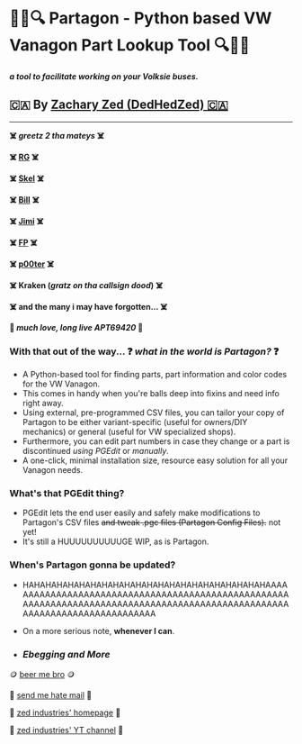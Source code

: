 # 🚙🔧:mag: Partagon - Python based VW Vanagon Part Lookup Tool :mag::wrench:🚙
***a tool to facilitate working on your Volksie buses.***

## :canada: By [Zachary Zed (DedHedZed) :canada:](https://github.com/dedhedzed/ "put your trust in syncro bus we'll bring 'em back alive!")
-----
**☠️ *greetz 2 tha mateys* ☠️**

**:skull_and_crossbones: [RG](https://github.com/RocketGod-git "tha legend of tha 805" ) :skull_and_crossbones:**

**:skull_and_crossbones: [Skel](https://github.com/SkeletonMan03 "101mb/s ftw" ) :skull_and_crossbones:**

**:skull_and_crossbones: [Bill](https://github.com/billNYEusesMYwifi "motherfucker goddamned goddamned motherfucker" ) :skull_and_crossbones:**

**:skull_and_crossbones: [Jimi](https://github.com/jimilinuxguy "shanita d ;)" ) :skull_and_crossbones:**

**:skull_and_crossbones: [FP](https://github.com/FalsePhilosopher "i don't chase hoes, hoes chase me" ) :skull_and_crossbones:**

**:skull_and_crossbones: [p00ter](https://github.com/sierra-tang0 "beware the clarussy" ) :skull_and_crossbones:**

**:skull_and_crossbones: Kraken (*gratz on tha callsign dood*) :skull_and_crossbones:**

**:skull_and_crossbones: and the many i may have forgotten... :skull_and_crossbones:**

**:metal: ***much love, long live APT69420*** :metal:**

### With that out of the way... :question: ***what in the world is Partagon?*** :question:
* A Python-based tool for finding parts, part information and color codes for the VW Vanagon.
* This comes in handy when you're balls deep into fixins and need info right away.
* Using external, pre-programmed CSV files, you can tailor your copy of Partagon to be either variant-specific (useful for owners/DIY mechanics) or general (useful for VW specialized shops).
* Furthermore, you can edit part numbers in case they change or a part is discontinued *using PGEdit* or *manually*.
* A one-click, minimal installation size, resource easy solution for all your Vanagon needs.

### What's that PGEdit thing? ###
* PGEdit lets the end user easily and safely make modifications to Partagon's CSV files ~~and tweak .pgc files (Partagon Config Files).~~ not yet!
* It's still a HUUUUUUUUUUGE WIP, as is Partagon.

### When's Partagon gonna be updated? ###
* HAHAHAHAHAHAHAHAHAHAHAHAHAHAHAHAHAHAHAHAHAHAAAAAAAAAAAAAAAAAAAAAAAAAAAAAAAAAAAAAAAAAAAAAAAAAAAAAAAAAAAAAAAAAAAAAAAAAAAAAAAAAAAAAAAAAAAAAAAAAAAAAAAAAAAAAAAAAAAAAAAAAAAA
* On a more serious note, **whenever I can**.

* ### ***Ebegging and More***
:coin: [beer me bro](https://ko-fi.com/zedalicious "beer prices went up what can I say?") :coin:

:postbox: [send me hate mail](mailto://zed@zed.industries "or nudes, especially if yer a young goth with big boobs") :postbox:

:city_sunset: [zed industries' homepage](https://zed.industries "fuckin BRAND NEW!") :city_sunset:

:movie_camera: [zed industries' YT channel](https://youtube.com/@zed.industries "what's up youtube it's your boy kingcobrajfs") :movie_camera:

